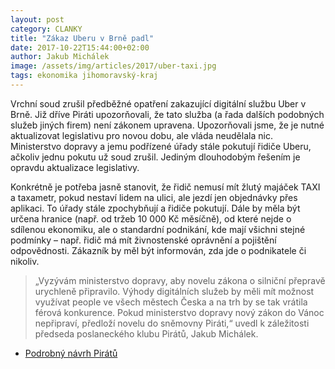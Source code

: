 ```yaml
---
layout: post
category: CLANKY
title: "Zákaz Uberu v Brně padl"
date: 2017-10-22T15:44:00+02:00
author: Jakub Michálek
image: /assets/img/articles/2017/uber-taxi.jpg
tags: ekonomika jihomoravský-kraj
---
```


Vrchní soud zrušil předběžné opatření zakazující digitální službu Uber v Brně. Již dříve Piráti upozorňovali, že tato služba (a řada dalších podobných služeb jiných firem) není zákonem upravena. Upozorňovali jsme, že je nutné aktualizovat legislativu pro novou dobu, ale vláda neudělala nic. Ministerstvo dopravy a jemu podřízené úřady stále pokutují řidiče Uberu, ačkoliv jednu pokutu už soud zrušil. Jediným dlouhodobým řešením je opravdu aktualizace legislativy.

Konkrétně je potřeba jasně stanovit, že řidič nemusí mít žlutý majáček TAXI a taxametr, pokud nestaví lidem na ulici, ale jezdí jen objednávky přes aplikaci. To úřady stále zpochybňují a řidiče pokutují. Dále by měla být určena hranice (např. od tržeb 10 000 Kč měsíčně), od které nejde o sdílenou ekonomiku, ale o standardní podnikání, kde mají všichni stejné podmínky – např. řidič má mít živnostenské oprávnění a pojištění odpovědnosti. Zákazník by měl být informován, zda jde o podnikatele či nikoliv.

> „Vyzývám ministerstvo dopravy, aby novelu zákona o silniční přepravě urychleně připravilo. Výhody digitálních služeb by měli mít možnost využívat people ve všech městech Česka a na trh by se tak vrátila férová konkurence. Pokud ministerstvo dopravy nový zákon do Vánoc nepřipraví, předloží novelu do sněmovny Piráti,“ uvedl k záležitosti předseda poslaneckého klubu Pirátů, Jakub Michálek. 

* [Podrobný návrh Pirátů](https://praha.pirati.cz/sdilena-ekonomika.html)
